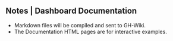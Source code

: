 ﻿## Notes | Dashboard Documentation

- Markdown files will be compiled and sent to GH-Wiki.
- The Documentation HTML pages are for interactive examples.